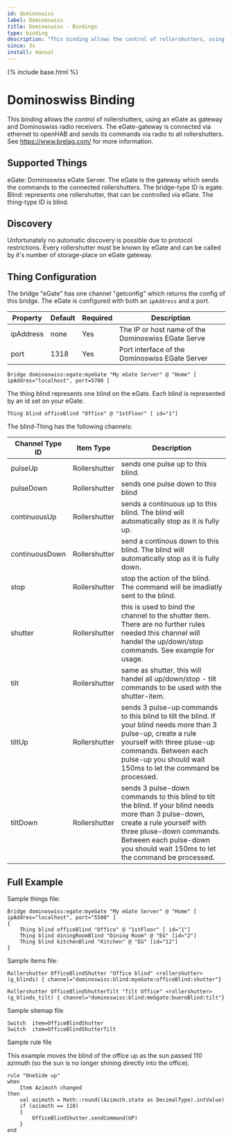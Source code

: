 ```yaml
---
id: dominoswiss
label: Dominoswiss
title: Dominoswiss - Bindings
type: binding
description: "This binding allows the control of rollershutters, using an eGate as gateway and Dominoswiss radio receivers."
since: 3x
install: manual
---
```


<!-- Attention authors: Do not edit directly. Please add your changes to the appropriate source repository -->

{% include base.html %}

# Dominoswiss Binding

This binding allows the control of rollershutters, using an eGate as gateway and Dominoswiss radio receivers. 
The eGate-gateway is connected via ethernet to openHAB and sends its commands via radio to all rollershutters. 
See https://www.brelag.com/ for more information.


## Supported Things

eGate: Dominoswiss eGate Server. The eGate is the gateway which sends the commands to the connected rollershutters. The bridge-type ID is egate.
Blind: represents one rollershutter, that can be controlled via eGate. The thing-type ID is blind.


## Discovery

Unfortunately no automatic discovery is possible due to protocol restrictions. 
Every rollershutter must be known by eGate and can be called by it's number of storage-place on eGate gateway.



## Thing Configuration

The bridge "eGate" has one channel "getconfig" which returns the config of this bridge. 
The eGate is configured with both an `ipAddress` and a port.

|Property|Default|Required|Description|
|--------|-------|--------|-----------|
|ipAddress|none|Yes|The IP or host name of the Dominoswiss EGate Serve|
|port|1318|Yes|Port interface of the Dominoswiss EGate Server|

```
Bridge dominoswiss:egate:myeGate "My eGate Server" @ "Home" [ ipAddres="localhost", port=5700 ]
```


The thing blind represents one blind on the eGate. Each blind is represented by an id set on your eGate.
  
``` 
Thing blind officeBlind "Office" @ "1stFloor" [ id="1"]
```

The blind-Thing has the following channels:

|Channel Type ID|Item Type|Description|
|---------------|---------|-----------|
|pulseUp|Rollershutter|sends one pulse up to this blind.|
|pulseDown|Rollershutter|sends one pulse down to this blind|
|continuousUp|Rollershutter|sends a continuous up to this blind. The blind will automatically stop as it is fully up.|
|continuousDown|Rollershutter|send a continous down to this blind. The blind will automatically stop as it is fully down.|
|stop|Rollershutter|stop the action of the blind. The command will be imadiatly sent to the blind.|
|shutter|Rollershutter|this is used to bind the channel to the shutter item. There are no further rules needed this channel will handel the up/down/stop commands. See example for usage.|
|tilt|Rollershutter|same as shutter, this will handel all up/down/stop - tilt commands to be used with the shutter-item.| 
|tiltUp|Rollershutter|sends 3 pulse-up commands to this blind to tilt the blind. If your blind needs more than 3 pulse-up, create a rule yourself with three pluse-up commands. Between each pulse-up you should wait 150ms to let the command be processed. 
|tiltDown|Rollershutter|sends 3 pulse-down commands to this blind to tilt the blind. If your blind needs more than 3 pulse-down, create a rule yourself with three pluse-down commands. Between each pulse-down you should wait 150ms to let the command be processed. |

## Full Example

Sample things file:

``` 
Bridge dominoswiss:egate:myeGate "My eGate Server" @ "Home" [ ipAddres="localhost", port="5500" ]
{
    Thing blind officeBlind "Office" @ "1stFloor" [ id="1"]
    Thing blind diningRoomBlind "Dining Room" @ "EG" [id="2"]
    Thing blind kitchenBlind "Kitchen" @ "EG" [id="12"]
}
```

Sample items file:

```
Rollershutter OfficeBlindShutter "Office blind" <rollershutter>  (g_blinds) { channel="dominoswiss:blind:myeGate:officeBlind:shutter"}

Rollershutter OfficeBlindShutterTilt "Tilt Office" <rollershutter>  (g_blinds_tilt) { channel="dominoswiss:blind:meGgate:bueroBlind:tilt"}

```

Sample sitemap file

```
Switch  item=OfficeBlindShutter
Switch  item=OfficeBlindShutterTilt
```

Sample rule file

This example moves the blind of the office up as the sun passed 110 azimuth (so the sun is no longer shining directly into the office).

```
rule "OneSide up"
when 
    Item Azimuth changed 
then 
    val azimuth = Math::round((Azimuth.state as DecimalType).intValue)
    if (azimuth == 110)
    {
        OfficeBlindShutter.sendCommand(UP)
    }
end
```
